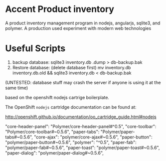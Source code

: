 Accent Product inventory
====
A product inventory management program in nodejs, angularjs, sqlite3, and polymer. A production used experiment with modern web technologies

Useful Scripts
====
  1. backup database:
    sqlite3 inventory.db .dump > db-backup.bak
  2. Restore database: (delete database first)
    mv inventory.db inventory.db.old && sqlite3 inventory.db < db-backup.bak

(UNTESTED: database stuff may crash the server if anyone is using it at the same time)

based on the openshift nodejs cartrige boilerplate.

The OpenShift `nodejs` cartridge documentation can be found at:

http://openshift.github.io/documentation/oo_cartridge_guide.html#nodejs

"core-header-panel": "Polymer/core-header-panel#^0.5",
"core-toolbar": "Polymer/core-toolbar#~0.5.6",
"paper-tabs": "Polymer/paper-tabs#~0.5.6",
"core-ajax": "polymer/core-ajax#~0.5.6",
"paper-button": "polymer/paper-button#~0.5.6",
"polymer": "^0.5",
"paper-fab": "polymer/paper-fab#~0.5.6",
"paper-toast": "polymer/paper-toast#~0.5.6",
"paper-dialog": "polymer/paper-dialog#~0.5.6",
